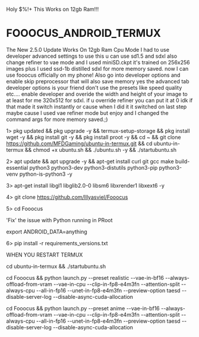 Holy $%!+ This Works on 12gb Ram!!!

# FOOOCUS_ANDROID_TERMUX

The New 2.5.0 Update Works On 12gb Ram Cpu Mode
I had to use developer advanced settings to use this u can use sd1.5 and sdxl also change refiner to vae mode and I used miniSD.ckpt
it's trained on 256x256 images plus I used ssd-1b distilled sdxl for more memory saved.
now I can use fooocus officially on my phone!
Also go into developer options and enable skip preprocessor that will also save memory yes the advanced tab developer options is your friend don't use the presets like speed quality etc.... enable developer and overide the width and height of your image to at least for me 320x512 for sdxl. if u override refiner you can put it at 0 idk if that made it switch instantly or cause when I did it it switched on last step maybe cause I used vae refiner mode but enjoy and I changed the command args for more memory saved.;)




1> pkg updated && pkg upgrade -y && termux-setup-storage &&
pkg install wget -y && pkg install git -y && pkg install proot -y &&
cd ~ && git clone https://github.com/MFDGaming/ubuntu-in-termux.git && cd ubuntu-in-termux && chmod +x ubuntu.sh && ./ubuntu.sh -y && ./startubuntu.sh 

2> apt update && apt upgrade -y && apt-get install curl git gcc make build-essential python3 python3-dev python3-distutils python3-pip python3-venv python-is-python3 -y 

3> apt-get install libgl1 libglib2.0-0 libsm6 libxrender1 libxext6 -y

4> git clone https://github.com/lllyasviel/Fooocus

5> cd Fooocus


'Fix' the issue with Python running in PRoot

export ANDROID_DATA=anything 



6> pip install -r requirements_versions.txt

WHEN YOU RESTART TERMUX 

cd ubuntu-in-termux && ./startubuntu.sh

cd Fooocus && python launch.py --preset realistic --vae-in-bf16 --always-offload-from-vram --vae-in-cpu --clip-in-fp8-e4m3fn --attention-split --always-cpu --all-in-fp16 --unet-in-fp8-e4m3fn --preview-option taesd --disable-server-log --disable-async-cuda-allocation

cd Fooocus && python launch.py --preset anime --vae-in-bf16 --always-offload-from-vram --vae-in-cpu --clip-in-fp8-e4m3fn --attention-split --always-cpu --all-in-fp16 --unet-in-fp8-e4m3fn --preview-option taesd --disable-server-log --disable-async-cuda-allocation
